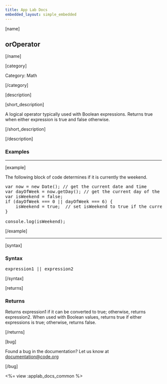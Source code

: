 ```yaml
---
title: App Lab Docs
embedded_layout: simple_embedded
---
```


[name]

## orOperator

[/name]


[category]

Category: Math

[/category]

[description]

[short_description]

A logical operator typically used with Boolean expressions. Returns true when either expression is true and false otherwise.

[/short_description]

[/description]

### Examples
____________________________________________________

[example]

The following block of code determines if it is currently the weekend.

<pre>
var now = new Date(); // get the current date and time
var dayOfWeek = now.getDay(); // get the current day of the week
var isWeekend = false;
if (dayOfWeek === 0 || dayOfWeek === 6) {
    isWeekend = true;  // set isWeekend to true if the current day is sunday (0) or saturday (6)
}

console.log(isWeekend);
</pre>

[/example]

____________________________________________________

[syntax]

### Syntax
<pre>
expression1 || expression2
</pre>

[/syntax]

[returns]

### Returns
Returns expression1 if it can be converted to true; otherwise, returns expression2.
When used with Boolean values, returns true if either expressions is true; otherwise, returns false.

[/returns]

[bug]

Found a bug in the documentation? Let us know at documentation@code.org

[/bug]

<%= view :applab_docs_common %>
